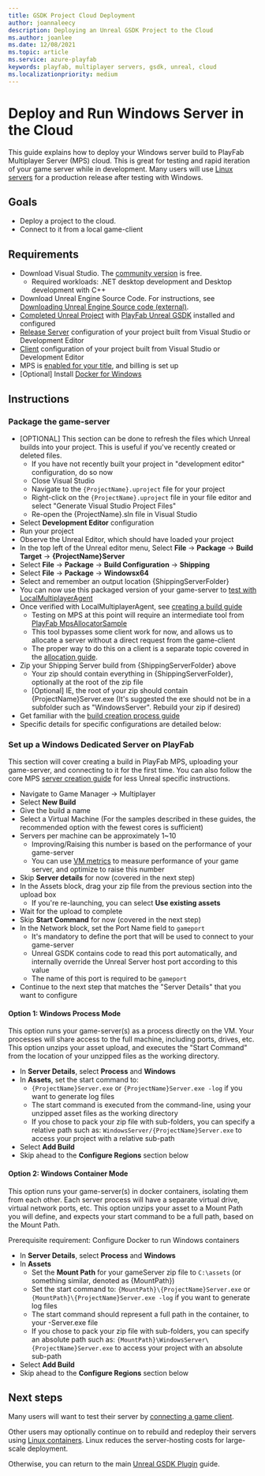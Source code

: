 ```yaml
---
title: GSDK Project Cloud Deployment
author: joannaleecy
description: Deploying an Unreal GSDK Project to the Cloud
ms.author: joanlee
ms.date: 12/08/2021
ms.topic: article
ms.service: azure-playfab
keywords: playfab, multiplayer servers, gsdk, unreal, cloud
ms.localizationpriority: medium
---
```


# Deploy and Run Windows Server in the Cloud

This guide explains how to deploy your Windows server build to PlayFab Multiplayer Server (MPS) cloud. This is great for testing and rapid iteration of your game server while in development. Many users will use [Linux servers](setting-up-a-linux-dedicated-server-on-playfab.md) for a production release after testing with Windows.

## Goals

* Deploy a project to the cloud.
* Connect to it from a local game-client

## Requirements

* Download Visual Studio. The [community version](https://visualstudio.microsoft.com/vs/community/) is free.
    * Required workloads: .NET desktop development and Desktop development with C++
* Download Unreal Engine Source Code. For instructions, see [Downloading Unreal Engine Source code (external)](https://docs.unrealengine.com/ProgrammingAndScripting/ProgrammingWithCPP/DownloadingSourceCode/).
* [Completed Unreal Project](third-person-mp-example-project-setup.md) with [PlayFab Unreal GSDK](third-person-mp-example-gsdk-project-setup.md) installed and configured
* [Release Server](building-the-third-person-mp-example-project.md) configuration of your project built from Visual Studio or Development Editor
* [Client](building-the-third-person-mp-example-project.md) configuration of your project built from Visual Studio or Development Editor
* MPS is [enabled for your title](../../enable-playfab-multiplayer-servers.md), and billing is set up
* [Optional] Install [Docker for Windows](https://docs.docker.com/desktop/windows/install/)

## Instructions

### Package the game-server

* [OPTIONAL] This section can be done to refresh the files which Unreal builds into your project. This is useful if you've recently created or deleted files.
    * If you have not recently built your project in "development editor" configuration, do so now
    * Close Visual Studio
    * Navigate to the ```{ProjectName}.uproject``` file for your project
    * Right-click on the ```{ProjectName}.uproject``` file in your file editor and select "Generate Visual Studio Project Files"    
    * Re-open the {ProjectName}.sln file in Visual Studio
* Select __Development Editor__ configuration
* Run your project
* Observe the Unreal Editor, which should have loaded your project
* In the top left of the Unreal editor menu, Select __File__ -> __Package__ -> __Build Target__ -> __{ProjectName}Server__
* Select __File__ -> __Package__ -> __Build Configuration__ -> __Shipping__
* Select __File__ -> __Package__ -> __Windowsx64__
* Select and remember an output location {ShippingServerFolder}
* You can now use this packaged version of your game-server to [test with LocalMultiplayerAgent](../../locally-debugging-game-servers-and-integration-with-playfab.md)
* Once verified with LocalMultiplayerAgent, see [creating a build guide](../../deploying-playfab-multiplayer-server-builds.md)
    * Testing on MPS at this point will require an intermediate tool from [PlayFab MpsAllocatorSample](https://github.com/PlayFab/MpsSamples/tree/main/MpsAllocatorSample)
    * This tool bypasses some client work for now, and allows us to allocate a server without a direct request from the game-client
    * The proper way to do this on a client is a separate topic covered in the [allocation guide](../../allocating-game-servers-and-configuring-vs-debugging-tools.md).
* Zip your Shipping Server build from {ShippingServerFolder} above
    * Your zip should contain everything in {ShippingServerFolder}, optionally at the root of the zip file
    * [Optional] IE, the root of your zip should contain {ProjectName}Server.exe (It's suggested the exe should not be in a subfolder such as "WindowsServer". Rebuild your zip if desired)
* Get familiar with the [build creation process guide](../../deploying-playfab-multiplayer-server-builds.md)
* Specific details for specific configurations are detailed below:

### Set up a Windows Dedicated Server on PlayFab

This section will cover creating a build in PlayFab MPS, uploading your game-server, and connecting to it for the first time. You can also follow the core MPS [server creation guide](../../create-your-first-server.md) for less Unreal specific instructions.

* Navigate to Game Manager -> Multiplayer
* Select __New Build__
* Give the build a name
* Select a Virtual Machine (For the samples described in these guides, the recommended option with the fewest cores is sufficient)
* Servers per machine can be approximately 1~10
    * Improving/Raising this number is based on the performance of your game-server
    * You can use [VM metrics](../../vm-metrics.md) to measure performance of your game server, and optimize to raise this number
* Skip __Server details__ for now (covered in the next step)
* In the Assets block, drag your zip file from the previous section into the upload box
    * If you're re-launching, you can select __Use existing assets__
* Wait for the upload to complete
* Skip __Start Command__ for now (covered in the next step)
* In the Network block, set the Port Name field to ```gameport```
    * It's mandatory to define the port that will be used to connect to your game-server
    * Unreal GSDK contains code to read this port automatically, and internally override the Unreal Server host port according to this value
    * The name of this port is required to be ```gameport```
* Continue to the next step that matches the "Server Details" that you want to configure

#### Option 1: Windows Process Mode

This option runs your game-server(s) as a process directly on the VM. Your processes will share access to the full machine, including ports, drives, etc. This option unzips your asset upload, and executes the "Start Command" from the location of your unzipped files as the working directory.

* In __Server Details__, select __Process__ and __Windows__
* In __Assets__, set the start command to:
    * ```{ProjectName}Server.exe``` or ```{ProjectName}Server.exe -log``` if you want to generate log files
    * The start command is executed from the command-line, using your unzipped asset files as the working directory
    * If you chose to pack your zip file with sub-folders, you can specify a relative path such as: ```WindowsServer/{ProjectName}Server.exe``` to access your project with a relative sub-path
* Select __Add Build__
* Skip ahead to the __Configure Regions__ section below

#### Option 2: Windows Container Mode

This option runs your game-server(s) in docker containers, isolating them from each other. Each server process will have a separate virtual drive, virtual network ports, etc. This option unzips your asset to a Mount Path you will define, and expects your start command to be a full path, based on the Mount Path.

Prerequisite requirement: Configure Docker to run Windows containers

* In __Server Details__, select __Process__ and __Windows__
* In __Assets__
    * Set the __Mount Path__ for your gameServer zip file to ```C:\assets``` (or something similar, denoted as {MountPath})
    * Set the start command to: ```{MountPath}\{ProjectName}Server.exe``` or ```{MountPath}\{ProjectName}Server.exe -log``` if you want to generate log files
    * The start command should represent a full path in the container, to your -Server.exe file
    * If you chose to pack your zip file with sub-folders, you can specify an absolute path such as: ```{MountPath}\WindowsServer\{ProjectName}Server.exe``` to access your project with an absolute sub-path
* Select __Add Build__
* Skip ahead to the __Configure Regions__ section below

## Next steps

Many users will want to test their server by [connecting a game client](connect-to-mps-hosted-build.md).

Other users may optionally continue on to rebuild and redeploy their servers using [Linux containers](setting-up-a-linux-dedicated-server-on-playfab.md). Linux reduces the server-hosting costs for large-scale deployment.

Otherwise, you can return to the main [Unreal GSDK Plugin](index.md) guide.
